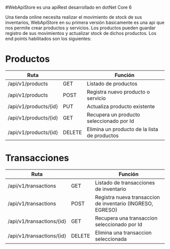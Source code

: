#WebApiStore es una apiRest desarrollado en dotNet Core 6


Una tienda online necesita realizar el movimiento de stock de sus inventarios, WebApiStore en su primera versión básicamente es una api que nos permite crear productos y servicios.
Los productos pueden guardar registro de sus movimientos y actualizar stock de dichos productos.
Los end points habilitados son los siguientes:

# Productos #

|Ruta||Función|
|----------|----------|----------|
|/api/v1/products|GET| Listado de productos|
|/api/v1/products|POST| Registra nuevo producto o servicio|
|/api/v1/products/{id}|PUT|Actualiza producto existente|
|/api/v1/products/{id}|GET|Recupera un producto seleccionado por Id|
|/api/v1/products/{id}|DELETE|Elimina un producto de la lista de productos|

# Transacciones #
|Ruta||Función|
|----------|----------|----------|
|/api/v1/transactions|GET| Listado de transacciones de inventario|
|/api/v1/transactions|POST| Registra nueva transaccion de inventario (INGRESO, EGRESO)|
|/api/v1/transactions/{id}|GET|Recupera una transaccion seleccionado por Id|
|/api/v1/transactions/{id}|DELETE|Elimina una transaccion seleccionada|
